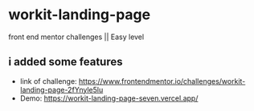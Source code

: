 # workit-landing-page
front end mentor challenges || Easy level
## i added some features 
- link of challenge: https://www.frontendmentor.io/challenges/workit-landing-page-2fYnyle5lu
- Demo: https://workit-landing-page-seven.vercel.app/

